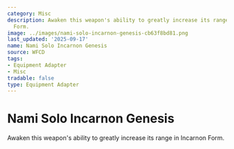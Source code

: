```yaml
---
category: Misc
description: Awaken this weapon's ability to greatly increase its range in Incarnon
  Form.
image: ../images/nami-solo-incarnon-genesis-cb63f8bd81.png
last_updated: '2025-09-17'
name: Nami Solo Incarnon Genesis
source: WFCD
tags:
- Equipment Adapter
- Misc
tradable: false
type: Equipment Adapter
---
```


# Nami Solo Incarnon Genesis

Awaken this weapon's ability to greatly increase its range in Incarnon Form.

